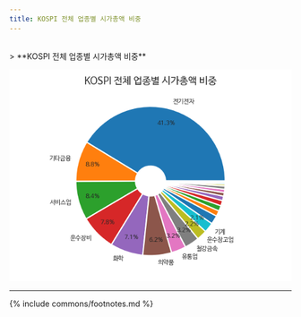 ```yaml
---
title: KOSPI 전체 업종별 시가총액 비중
---
```

<br>
> **KOSPI 전체 업종별 시가총액 비중<a id="pie"></a>**

![KOSPI 전체 업종별 시가총액 비중](images/kospi_all_all_업종.png)

---
{% include commons/footnotes.md %}